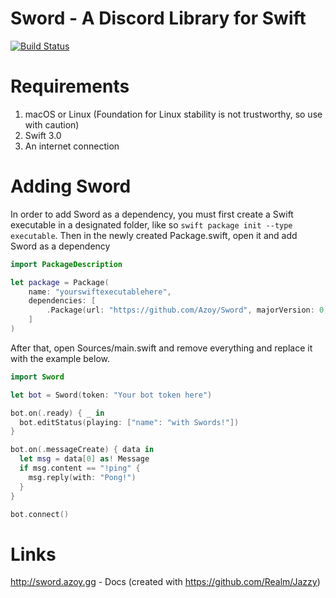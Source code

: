 # Sword - A Discord Library for Swift

[![Build Status](https://travis-ci.org/Azoy/Sword.svg?branch=master)](https://travis-ci.org/Azoy/Sword)

# Requirements
1. macOS or Linux (Foundation for Linux stability is not trustworthy, so use with caution)
2. Swift 3.0
3. An internet connection

# Adding Sword
In order to add Sword as a dependency, you must first create a Swift executable in a designated folder, like so `swift package init --type executable`. Then in the newly created Package.swift, open it and add Sword as a dependency

```swift
import PackageDescription

let package = Package(
    name: "yourswiftexecutablehere",
    dependencies: [
        .Package(url: "https://github.com/Azoy/Sword", majorVersion: 0, minor: 3)
    ]
)
```

After that, open Sources/main.swift and remove everything and replace it with the example below.

```swift
import Sword

let bot = Sword(token: "Your bot token here")

bot.on(.ready) { _ in
  bot.editStatus(playing: ["name": "with Swords!"])
}

bot.on(.messageCreate) { data in
  let msg = data[0] as! Message
  if msg.content == "!ping" {
    msg.reply(with: "Pong!")
  }
}

bot.connect()
```

# Links
http://sword.azoy.gg - Docs (created with https://github.com/Realm/Jazzy)
